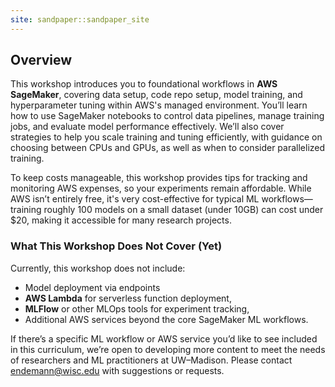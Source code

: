 ```yaml
---
site: sandpaper::sandpaper_site
---
```


## Overview

This workshop introduces you to foundational workflows in **AWS SageMaker**, covering data setup, code repo setup, model training, and hyperparameter tuning within AWS's managed environment. You’ll learn how to use SageMaker notebooks to control data pipelines, manage training jobs, and evaluate model performance effectively. We’ll also cover strategies to help you scale training and tuning efficiently, with guidance on choosing between CPUs and GPUs, as well as when to consider parallelized training.

To keep costs manageable, this workshop provides tips for tracking and monitoring AWS expenses, so your experiments remain affordable. While AWS isn’t entirely free, it's very cost-effective for typical ML workflows—training roughly 100 models on a small dataset (under 10GB) can cost under $20, making it accessible for many research projects. 

### What This Workshop Does Not Cover (Yet)

Currently, this workshop does not include:

- Model deployment via endpoints
- **AWS Lambda** for serverless function deployment,
- **MLFlow** or other MLOps tools for experiment tracking,
- Additional AWS services beyond the core SageMaker ML workflows.

If there’s a specific ML workflow or AWS service you’d like to see included in this curriculum, we’re open to developing more content to meet the needs of researchers and ML practitioners at UW–Madison. Please contact [endemann@wisc.edu](mailto:endemann@wisc.edu) with suggestions or requests.


